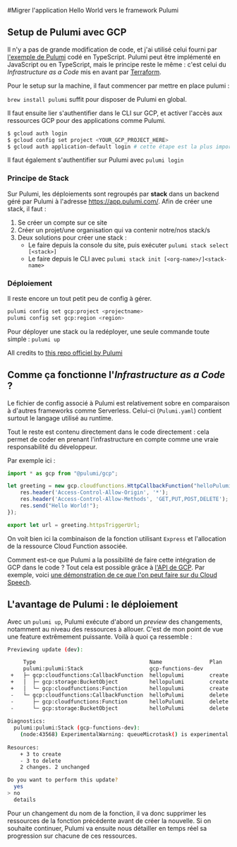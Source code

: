 #Migrer l'application Hello World vers le framework Pulumi 

## Setup de Pulumi avec GCP

Il n'y a pas de grande modification de code, et j'ai utilisé celui fourni par [l'exemple de Pulumi](<https://github.com/pulumi/examples/tree/master/gcp-ts-functions>) codé en TypeScript. Pulumi peut être implémenté en JavaScript ou en TypeScript, mais le principe reste le même : c'est celui du *Infrastructure as a Code* mis en avant par [Terraform](<https://www.terraform.io/>).

Pour le setup sur la machine, il faut commencer par mettre en place pulumi :

`brew install pulumi` suffit pour disposer de Pulumi en global.

Il faut ensuite lier s'authentifier dans le CLI sur GCP, et activer l'accès aux ressources GCP pour des applications comme Pulumi.

```bash
$ gcloud auth login
$ gcloud config set project <YOUR_GCP_PROJECT_HERE>
$ gcloud auth application-default login # cette étape est la plus importante
```

Il faut également s'authentifier sur Pulumi avec `pulumi login`

### Principe de Stack

Sur Pulumi, les déploiements sont regroupés par **stack** dans un backend géré par Pulumi à l'adresse <https://app.pulumi.com/>. Afin de créer une stack, il faut :

1. Se créer un compte sur ce site
2. Créer un projet/une organisation qui va contenir notre/nos stack/s
3. Deux solutions pour créer une stack :
   * Le faire depuis la console du site, puis exécuter `pulumi stack select [<stack>]`
   * Le faire depuis le CLI avec `pulumi stack init [<org-name>/]<stack-name>`

### Déploiement

Il reste encore un tout petit peu de config à gérer.

```bash
pulumi config set gcp:project <projectname>
pulumi config set gcp:region <region>
```

Pour déployer une stack ou la redéployer, une seule commande toute simple : `pulumi up`

All credits to [this repo officiel by Pulumi](<https://github.com/pulumi/examples/tree/master/gcp-ts-functions>)

## Comme ça fonctionne l'*Infrastructure as a Code* ?

Le fichier de config associé à Pulumi est relativement sobre en comparaison à d'autres frameworks comme Serverless. Celui-ci (`Pulumi.yaml`) contient surtout le langage utilisé au runtime.

Tout le reste est contenu directement dans le code directement : cela permet de coder en prenant l'infrastructure en compte comme une vraie responsabilité du développeur.

Par exemple ici :

```typescript
import * as gcp from "@pulumi/gcp";

let greeting = new gcp.cloudfunctions.HttpCallbackFunction("helloPulumi", (req, res) => {
    res.header('Access-Control-Allow-Origin', '*');
    res.header('Access-Control-Allow-Methods', 'GET,PUT,POST,DELETE');
    res.send("Hello World!");
});

export let url = greeting.httpsTriggerUrl;
```

On voit bien ici la combinaison de la fonction utilisant `Express` et l'allocation de la ressource Cloud Function associée.

Comment est-ce que Pulumi a la possibilité de faire cette intégration de GCP dans le code ?
Tout cela est possible grâce à [l'API de GCP](<https://cloud.google.com/nodejs/>). Par exemple, voici [une démonstration de ce que l'on peut faire sur du Cloud Speech](<https://github.com/googleapis/nodejs-speech>).

## L'avantage de Pulumi : le déploiement

Avec un `pulumi up`, Pulumi exécute d'abord un *preview* des changements, notamment au niveau des ressources à allouer. C'est de mon point de vue une feature extrêmement puissante. Voilà à quoi ça ressemble :

```bash
Previewing update (dev):

     Type                                    Name               Plan       Info
     pulumi:pulumi:Stack                     gcp-functions-dev             1 message
 +   ├─ gcp:cloudfunctions:CallbackFunction  hellopulumi        create     
 +   │  ├─ gcp:storage:BucketObject          hellopulumi        create     
 +   │  └─ gcp:cloudfunctions:Function       hellopulumi        create     
 -   └─ gcp:cloudfunctions:CallbackFunction  helloPulumi        delete     
 -      ├─ gcp:cloudfunctions:Function       helloPulumi        delete     
 -      └─ gcp:storage:BucketObject          helloPulumi        delete     
 
Diagnostics:
  pulumi:pulumi:Stack (gcp-functions-dev):
    (node:43568) ExperimentalWarning: queueMicrotask() is experimental.
 
Resources:
    + 3 to create
    - 3 to delete
    2 changes. 2 unchanged

Do you want to perform this update?
  yes
> no
  details

```

Pour un changement du nom de la fonction, il va donc supprimer les ressources de la fonction précédente avant de créer la nouvelle. Si on souhaite continuer, Pulumi va ensuite nous détailler en temps réel sa progression sur chacune de ces ressources.